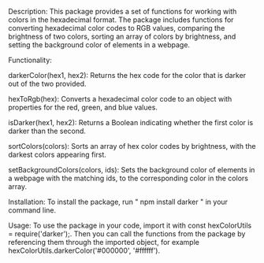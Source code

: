 Description:
This package provides a set of functions for working with colors in the hexadecimal format. The package includes functions for converting hexadecimal color codes to RGB values, comparing the brightness of two colors, sorting an array of colors by brightness, and setting the background color of elements in a webpage.

Functionality:

darkerColor(hex1, hex2): 
Returns the hex code for the color that is darker out of the two provided.

hexToRgb(hex):
 Converts a hexadecimal color code to an object with properties for the red, green, and blue values.

isDarker(hex1, hex2):
 Returns a Boolean indicating whether the first color is darker than the second.

sortColors(colors):
 Sorts an array of hex color codes by brightness, with the darkest colors appearing first.


setBackgroundColors(colors, ids):
Sets the background color of elements in a webpage with the matching ids, to the corresponding color in the colors array.


Installation:
To install the package, run " npm install darker " in your command line.

Usage:
To use the package in your code, 
import it with const hexColorUtils = require('darker');.
Then you can call the functions from the package by referencing them through the imported object,
for example hexColorUtils.darkerColor('#000000', '#ffffff').
